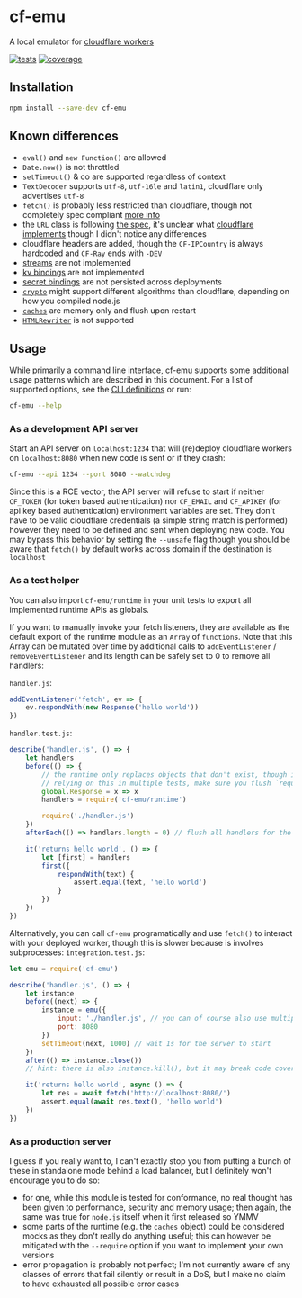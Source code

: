 # cf-emu
A local emulator for [cloudflare workers](https://www.cloudflare.com/products/cloudflare-workers/)

[![tests](https://github.com/za-creature/cf-emu/workflows/tests/badge.svg?branch=master&event=push)](https://github.com/za-creature/cf-emu/actions?query=workflow%3Atests+branch%3Amaster)
[![coverage](https://github.com/za-creature/cf-emu/workflows/coverage/badge.svg?branch=master&event=push)](https://za-creature.github.io/cf-emu)

## Installation
```sh
npm install --save-dev cf-emu
```

## Known differences
* `eval()` and `new Function()` are allowed
* `Date.now()` is not throttled
* `setTimeout()` & co are supported regardless of context
* `TextDecoder` supports `utf-8`, `utf-16le` and `latin1`, cloudflare only
  advertises `utf-8`
* `fetch()` is probably less restricted than cloudflare, though not completely
  spec compliant [more info](https://github.com/node-fetch/node-fetch/blob/master/docs/v3-LIMITS.md)
* the `URL` class is following
  [the spec](https://nodejs.org/api/url.html#url_the_whatwg_url_api), it's
  unclear what [cloudflare implements](https://developers.cloudflare.com/workers/reference/apis/standard) though I didn't notice any differences
* cloudflare headers are added, though the `CF-IPCountry` is always hardcoded
  and `CF-Ray` ends with `-DEV`
* [streams](https://developers.cloudflare.com/workers/reference/apis/streams/)
  are not implemented
* [kv bindings](https://developers.cloudflare.com/workers/reference/apis/kv/)
  are not implemented
* [secret bindings](https://developers.cloudflare.com/workers/reference/apis/environment-variables/)
  are not persisted across deployments
* [`crypto`](https://developers.cloudflare.com/workers/reference/apis/web-crypto/)
  might support different algorithms than cloudflare, depending on how you
  compiled node.js
* [`caches`](https://developers.cloudflare.com/workers/reference/apis/cache/) are
  memory only and flush upon restart
* [`HTMLRewriter`](https://developers.cloudflare.com/workers/reference/apis/html-rewriter/) is not supported


## Usage
While primarily a command line interface, cf-emu supports some additional usage
patterns which are described in this document. For a list of supported options,
see the [CLI definitions](src/cli.js) or run:
```sh
cf-emu --help
```

### As a development API server
Start an API server on `localhost:1234` that will (re)deploy cloudflare workers
on `localhost:8080` when new code is sent or if they crash:
```bash
cf-emu --api 1234 --port 8080 --watchdog
```

Since this is a RCE vector, the API server will refuse to start if neither
`CF_TOKEN` (for token based authentication) nor `CF_EMAIL` and `CF_APIKEY` (for
api key based authentication) environment variables are set. They don't have to
be valid cloudflare credentials (a simple string match is performed) however
they need to be defined and sent when deploying new code. You may bypass this
behavior by setting the `--unsafe` flag though you should be aware that
`fetch()` by default works across domain if the destination is `localhost`


### As a test helper

You can also import `cf-emu/runtime` in your unit tests to export all
implemented runtime APIs as globals.

If you want to manually invoke your fetch listeners, they are available as the
default export of the runtime module as an `Array` of `function`s. Note that
this Array can be mutated over time by additional calls to `addEventListener` /
`removeEventListener` and its length can be safely set to 0 to remove all
handlers:

`handler.js`:
```javascript
addEventListener('fetch', ev => {
    ev.respondWith(new Response('hello world'))
})
```

`handler.test.js`:
```javascript
describe('handler.js', () => {
    let handlers
    before(() => {
        // the runtime only replaces objects that don't exist, though if you are
        // relying on this in multiple tests, make sure you flush `require.cache`
        global.Response = x => x
        handlers = require('cf-emu/runtime')

        require('./handler.js')
    })
    afterEach(() => handlers.length = 0) // flush all handlers for the next test

    it('returns hello world', () => {
        let [first] = handlers
        first({
            respondWith(text) {
                assert.equal(text, 'hello world')
            }
        })
    })
})
```

Alternatively, you can call `cf-emu` programatically and use `fetch()` to
interact with your deployed worker, though this is slower because is involves
subprocesses:
`integration.test.js`:
```javascript
let emu = require('cf-emu')

describe('handler.js', () => {
    let instance
    before((next) => {
        instance = emu({
            input: './handler.js', // you can of course also use multipart here
            port: 8080
        })
        setTimeout(next, 1000) // wait 1s for the server to start
    })
    after(() => instance.close())
    // hint: there is also instance.kill(), but it may break code coverage

    it('returns hello world', async () => {
        let res = await fetch('http://localhost:8080/')
        assert.equal(await res.text(), 'hello world')
    })
})
```

### As a production server
I guess if you really want to, I can't exactly stop you from putting a bunch of
these in standalone mode behind a load balancer, but I definitely won't
encourage you to do so:
* for one, while this module is tested for conformance, no real thought has been
  given to performance, security and memory usage; then again, the same was true
  for `node.js` itself when it first released so YMMV
* some parts of the runtime (e.g. the `caches` object) could be considered mocks
  as they don't really do anything useful; this can however be mitigated with
  the `--require` option if you want to implement your own versions
* error propagation is probably not perfect; I'm not currently aware of any
  classes of errors that fail silently or result in a DoS, but I make no claim
  to have exhausted all possible error cases
